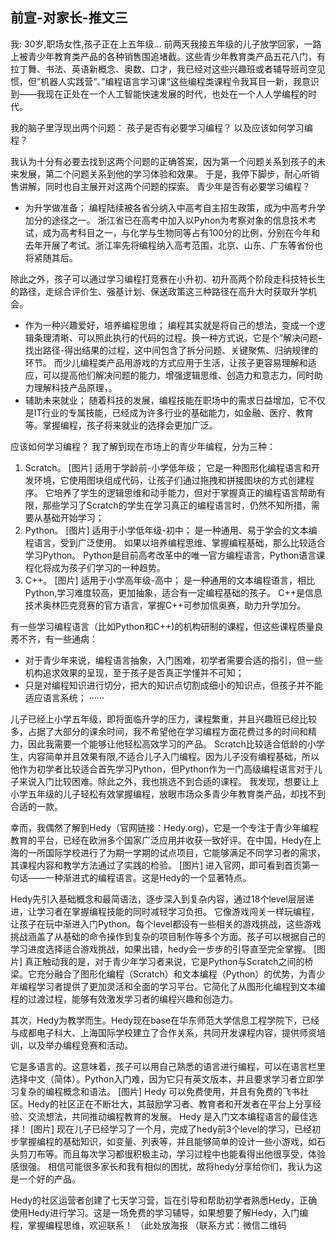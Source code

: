 ## 前宣-对家长-推文三
我: 30岁,职场女性,孩子正在上五年级...
前两天我接五年级的儿子放学回家，一路上被青少年教育类产品的各种销售围追堵截。这些青少年教育类产品五花八门，有拉丁舞、书法、英语新概念、奥数、口才，我已经对这些兴趣班或者辅导班司空见惯，但”机器人实践营“、”编程语言学习课“这些编程类课程令我耳目一新，我意识到——我现在正处在一个人工智能快速发展的时代，也处在一个人人学编程的时代。

我的脑子里浮现出两个问题：
孩子是否有必要学习编程？
以及应该如何学习编程？


我认为十分有必要去找到这两个问题的正确答案，因为第一个问题关系到孩子的未来发展，第二个问题关系到他的学习体验和效果。
于是，我停下脚步，耐心听销售讲解，同时也自主展开对这两个问题的探索。
青少年是否有必要学习编程？
- 为升学做准备；
编程陆续被各省分纳入中高考自主招生政策，成为中高考升学加分的途径之一。
浙江省已在高考中加入以Pyhon为考察对象的信息技术考试，成为高考科目之一，与化学与生物同等占有100分的比例，分别在今年和去年开展了考试。浙江率先将编程纳入高考范围，北京、山东、广东等省份也将紧随其后。

除此之外，孩子可以通过学习编程打竞赛在小升初、初升高两个阶段走科技特长生的路径，走综合评价生、强基计划、保送政策这三种路径在高升大时获取升学机会。
- 作为一种兴趣爱好，培养编程思维；
编程其实就是将自己的想法，变成一个逻辑条理清晰、可以照此执行的代码的过程。换一种方式说，它是个“解决问题-找出路径-得出结果的过程，这中间包含了拆分问题、关键聚焦、归纳规律的环节。
而少儿编程类产品用游戏的方式应用于生活，让孩子更容易理解和适应，可以提高他们解决问题的能力，增强逻辑思维、创造力和意志力，同时助力理解科技产品原理，。
- 辅助未来就业；
随着科技的发展，编程技能在职场中的需求日益增加，它不仅是IT行业的专属技能，已经成为许多行业的基础能力，如金融、医疗、教育等。掌握编程，孩子将来就业的选择会更加广泛。

应该如何学习编程？
我了解到现在市场上的青少年编程，分为三种：
1. Scratch。
[图片]
适用于学龄前-小学低年级；
它是一种图形化编程语言和开发环境，它使用图块组成代码，让孩子们通过拖拽和拼接图块的方式创建程序。
它培养了学生的逻辑思维和动手能力，但对于掌握真正的编程语言帮助有限，那些学习了Scratch的学生在学习真正的编程语言时，仍然不知所措，需要从基础开始学习；
2. Python。
[图片]
适用于小学低年级-初中；
是一种通用、易于学会的文本编程语言，受到广泛使用。
如果以培养编程思维、掌握编程基础，那么比较适合学习Python。
Python是目前高考改革中的唯一官方编程语言，Python语言课程化将成为孩子们学习的一种趋势。
3. C++。
[图片]
适用于小学高年级-高中；
是一种通用的文本编程语言，相比Python,学习难度较高，更加抽象，适合有一定编程基础的孩子。
C++是信息技术奥林匹克竞赛的官方语言，掌握C++可参加信奥赛，助力升学加分。

有一些学习编程语言（比如Python和C++)的机构研制的课程，但这些课程质量良莠不齐，有一些通病：
- 对于青少年来说，编程语言抽象，入门困难，初学者需要合适的指引，但一些机构追求效果的呈现，至于孩子是否真正学懂并不可知；
- 只是对编程知识进行切分，把大的知识点切割成细小的知识点，但孩子并不能适应语言系统；
······

儿子已经上小学五年级，即将面临升学的压力，课程繁重，并且兴趣班已经比较多，占据了大部分的课余时间，我不希望他在学习编程方面花费过多的时间和精力，因此我需要一个能够让他轻松高效学习的产品。
Scratch比较适合低龄的小学生，内容简单并且效果有限,不适合儿子入门编程。因为儿子没有编程基础，所以他作为初学者比较适合首先学习Python，但Python作为一门高级编程语言对于儿子来说入门比较困难。除此之外，我也挑选不到合适的课程。
我发现，想要让上小学五年级的儿子轻松有效掌握编程，放眼市场众多青少年教育类产品，却找不到合适的一款。

幸而，我偶然了解到Hedy（官网链接：Hedy.org)，它是一个专注于青少年编程教育的平台，已经在欧洲多个国家广泛应用并收获一致好评。在中国，Hedy在上海的一所国际学校进行了为期一学期的试点项目，它能够满足不同学习者的需求，其课程内容和教学方法通过了实践的检验。
[图片]
进入官网，即可看到首页第一句话——一种渐进式的编程语言。这是Hedy的一个显著特点。

Hedy先引入基础概念和最简语法，逐步深入到复杂内容，通过18个level层层递进，让学习者在掌握编程技能的同时减轻学习负担。
它像游戏闯关一样玩编程，让孩子在玩中渐进入门Python。每个level都设有一些相关的游戏挑战，这些游戏挑战涵盖了从基础的命令操作到复杂的项目制作等多个方面。孩子可以根据自己的学习进度选择适合游戏挑战，如果出错，hedy会一步步的引导直至完全掌握。
[图片]
真正触动我的是，对于青少年学习者来说，它是Python与Scratch之间的桥梁。它充分融合了图形化编程（Scratch）和文本编程（Python）的优势，为青少年编程学习者提供了更加灵活和全面的学习平台。它简化了从图形化编程到文本编程的过渡过程，能够有效激发学习者的编程兴趣和创造力。

其次，Hedy为教学而生。Hedy现在base在华东师范大学信息工程学院下，已经与成都电子科大、上海国际学校建立了合作关系，共同开发课程内容，提供师资培训，以及举办编程竞赛和活动。

它是多语言的。这意味着，孩子可以用自己熟悉的语言进行编程，可以在语言栏里选择中文（简体）。Python入门难，因为它只有英文版本，并且要求学习者立即学习复杂的编程概念和语法。
[图片]
Hedy 可以免费使用，并且有免费的飞书社区。Hedy的社区正在不断壮大，其鼓励学习者、教育者和开发者在平台上分享经验、交流想法，共同推动编程教育的发展。
Hedy 是入门文本编程语言的最佳选择！
[图片]
现在儿子已经学习了一个月，完成了hedy前3个level的学习，已经初步掌握编程的基础知识，如变量、列表等，并且能够简单的设计一些小游戏，如石头剪刀布等。而且每次学习都很积极主动，学习过程中也能看得出他很享受，体验感很强。
相信可能很多家长和我有相似的困扰，故将hedy分享给你们，我认为这是一个好的产品。

Hedy的社区运营者创建了七天学习营，旨在引导和帮助初学者熟悉Hedy，正确使用Hedy进行学习。这是一场免费的学习辅导，如果想要了解Hedy，入门编程，掌握编程思维，欢迎联系！
（此处放海报
（联系方式：微信二维码

